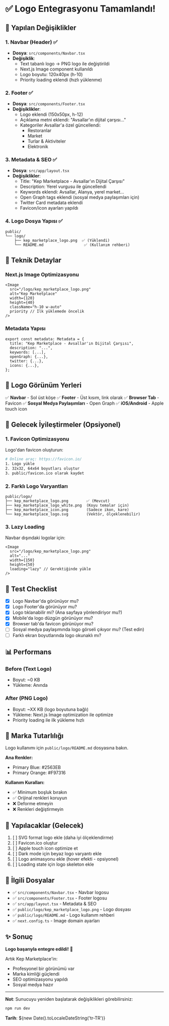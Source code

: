 # ✅ Logo Entegrasyonu Tamamlandı!

## 🎨 Yapılan Değişiklikler

### 1. **Navbar (Header)** ✅

- **Dosya**: `src/components/Navbar.tsx`
- **Değişiklik**:
  - Text tabanlı logo → PNG logo ile değiştirildi
  - Next.js Image component kullanıldı
  - Logo boyutu: 120x40px (h-10)
  - Priority loading eklendi (hızlı yüklenme)

### 2. **Footer** ✅

- **Dosya**: `src/components/Footer.tsx`
- **Değişiklikler**:
  - Logo eklendi (150x50px, h-12)
  - Açıklama metni eklendi: "Avsallar'ın dijital çarşısı..."
  - Kategoriler Avsallar'a özel güncellendi:
    - Restoranlar
    - Market
    - Turlar & Aktiviteler
    - Elektronik

### 3. **Metadata & SEO** ✅

- **Dosya**: `src/app/layout.tsx`
- **Değişiklikler**:
  - Title: "Kep Marketplace - Avsallar'ın Dijital Çarşısı"
  - Description: Yerel vurgusu ile güncellendi
  - Keywords eklendi: Avsallar, Alanya, yerel market...
  - Open Graph tags eklendi (sosyal medya paylaşımları için)
  - Twitter Card metadata eklendi
  - Favicon/icon ayarları yapıldı

### 4. **Logo Dosya Yapısı** ✅

```
public/
└── logo/
    ├── kep_marketplace_logo.png  ✅ (Yüklendi)
    └── README.md                  ✅ (Kullanım rehberi)
```

## 🔧 Teknik Detaylar

### Next.js Image Optimizasyonu

```tsx
<Image
  src="/logo/kep_marketplace_logo.png"
  alt="Kep Marketplace"
  width={120}
  height={40}
  className="h-10 w-auto"
  priority // İlk yüklemede öncelik
/>
```

### Metadata Yapısı

```tsx
export const metadata: Metadata = {
  title: "Kep Marketplace - Avsallar'ın Dijital Çarşısı",
  description: "...",
  keywords: [...],
  openGraph: {...},
  twitter: {...},
  icons: {...},
};
```

## 📱 Logo Görünüm Yerleri

✅ **Navbar** - Sol üst köşe
✅ **Footer** - Üst kısım, link olarak
✅ **Browser Tab** - Favicon
✅ **Sosyal Medya Paylaşımları** - Open Graph
✅ **iOS/Android** - Apple touch icon

## 🎯 Gelecek İyileştirmeler (Opsiyonel)

### 1. Favicon Optimizasyonu

Logo'dan favicon oluşturun:

```bash
# Online araç: https://favicon.io/
1. Logo yükle
2. 32x32, 64x64 boyutları oluştur
3. public/favicon.ico olarak kaydet
```

### 2. Farklı Logo Varyantları

```
public/logo/
├── kep_marketplace_logo.png        ✅ (Mevcut)
├── kep_marketplace_logo_white.png  (Koyu temalar için)
├── kep_marketplace_icon.png        (Sadece ikon, kare)
└── kep_marketplace_logo.svg        (Vektör, ölçeklenebilir)
```

### 3. Lazy Loading

Navbar dışındaki logolar için:

```tsx
<Image
  src="/logo/kep_marketplace_logo.png"
  alt="..."
  width={150}
  height={50}
  loading="lazy" // Gerektiğinde yükle
/>
```

## 🚀 Test Checklist

- [x] Logo Navbar'da görünüyor mu?
- [x] Logo Footer'da görünüyor mu?
- [x] Logo tıklanabilir mi? (Ana sayfaya yönlendiriyor mu?)
- [x] Mobile'da logo düzgün görünüyor mu?
- [x] Browser tab'da favicon görünüyor mu?
- [ ] Sosyal medya paylaşımında logo görseli çıkıyor mu? (Test edin)
- [ ] Farklı ekran boyutlarında logo okunaklı mı?

## 📊 Performans

### Before (Text Logo)

- Boyut: ~0 KB
- Yükleme: Anında

### After (PNG Logo)

- Boyut: ~XX KB (logo boyutuna bağlı)
- Yükleme: Next.js Image optimization ile optimize
- Priority loading ile ilk yükleme hızlı

## 🎨 Marka Tutarlılığı

Logo kullanımı için `public/logo/README.md` dosyasına bakın.

**Ana Renkler:**

- Primary Blue: #2563EB
- Primary Orange: #F97316

**Kullanım Kuralları:**

- ✅ Minimum boşluk bırakın
- ✅ Orijinal renkleri koruyun
- ❌ Deforme etmeyin
- ❌ Renkleri değiştirmeyin

## 📝 Yapılacaklar (Gelecek)

1. [ ] SVG format logo ekle (daha iyi ölçeklendirme)
2. [ ] Favicon.ico oluştur
3. [ ] Apple touch icon optimize et
4. [ ] Dark mode için beyaz logo varyantı ekle
5. [ ] Logo animasyonu ekle (hover efekti - opsiyonel)
6. [ ] Loading state için logo skeleton ekle

## 🔗 İlgili Dosyalar

- ✅ `src/components/Navbar.tsx` - Navbar logosu
- ✅ `src/components/Footer.tsx` - Footer logosu
- ✅ `src/app/layout.tsx` - Metadata & SEO
- ✅ `public/logo/kep_marketplace_logo.png` - Logo dosyası
- ✅ `public/logo/README.md` - Logo kullanım rehberi
- ✅ `next.config.ts` - Image domain ayarları

## ✨ Sonuç

**Logo başarıyla entegre edildi!** 🎉

Artık Kep Marketplace'in:

- Profesyonel bir görünümü var
- Marka kimliği güçlendi
- SEO optimizasyonu yapıldı
- Sosyal medya hazır

---

**Not**: Sunucuyu yeniden başlatarak değişiklikleri görebilirsiniz:

```bash
npm run dev
```

**Tarih**: ${new Date().toLocaleDateString('tr-TR')}








